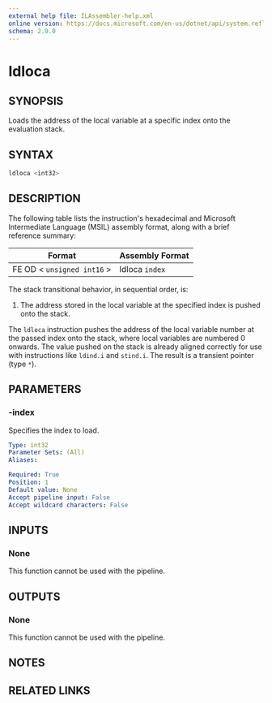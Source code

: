 ```yaml
---
external help file: ILAssembler-help.xml
online version: https://docs.microsoft.com/en-us/dotnet/api/system.reflection.emit.opcodes.ldloca
schema: 2.0.0
---
```


# ldloca

## SYNOPSIS

Loads the address of the local variable at a specific index onto the evaluation stack.

## SYNTAX

```powershell
ldloca <int32>
```

## DESCRIPTION

The following table lists the instruction's hexadecimal and Microsoft Intermediate Language (MSIL) assembly format, along with a brief reference summary:

| Format                     | Assembly Format |
| -------------------------- | --------------- |
| FE OD < `unsigned int16` > | ldloca `index`  |

 The stack transitional behavior, in sequential order, is:

1.  The address stored in the local variable at the specified index is pushed onto the stack.

 The `ldloca` instruction pushes the address of the local variable number at the passed index onto the stack, where local variables are numbered 0 onwards. The value pushed on the stack is already aligned correctly for use with instructions like `ldind.i` and `stind.i`. The result is a transient pointer (type `*`).

## PARAMETERS

### -index

Specifies the index to load.

```yaml
Type: int32
Parameter Sets: (All)
Aliases:

Required: True
Position: 1
Default value: None
Accept pipeline input: False
Accept wildcard characters: False
```

## INPUTS

### None

This function cannot be used with the pipeline.

## OUTPUTS

### None

This function cannot be used with the pipeline.

## NOTES

## RELATED LINKS
